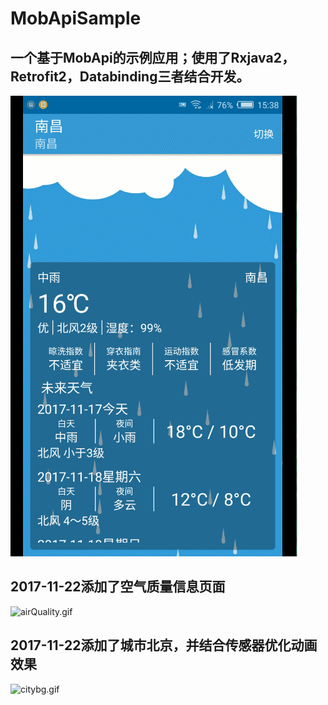 # MobApiSample
## 一个基于MobApi的示例应用；使用了Rxjava2，Retrofit2，Databinding三者结合开发。
![weathersample.png](https://github.com/FlyMyFish/MobApiSample/blob/master/app/samplepic/weather_sample.gif)  

## 2017-11-22添加了空气质量信息页面
![airQuality.gif](https://github.com/FlyMyFish/MobApiSample/blob/master/app/samplepic/airQuality.gif)  

## 2017-11-22添加了城市北京，并结合传感器优化动画效果
![citybg.gif](https://github.com/FlyMyFish/MobApiSample/blob/master/app/samplepic/citybg.gif)
